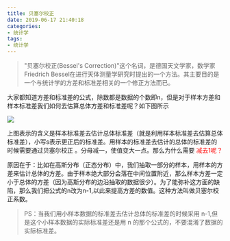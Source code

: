 ```yaml
---
title: 贝塞尔校正
date: 2019-06-17 21:40:18
categories:
- 统计学
tags:
- 统计学
---
```



> "贝塞尔校正(Bessel's Correction)"这个名词，是德国天文学家，数学家 Friedrich Bessel在进行天体测量学研究时提出的一个方法。其主要目的是一个与统计学的方差和标准差相关的一个修正方法而已。

大家都知道方差和标准差的公式，除数都是数据的个数即n，但是对于样本方差和样本标准差我们如何去估算总体方差和标准差呢？如下图所示

<img src="/img/statistics/统计学/贝塞尔校正.png">

上图表示的含义是样本标准差去估计总体标准差（就是利用样本标准差去估算总体标准差），小写s表示更正后的标准差。用样本的标准差去估计的总体的标准差的时候需要通过贝塞尔校正 。分母减一，使值变大一点。那么为什么需要<font color="red"> 减去1呢？ </font>

原因在于：比如在高斯分布（正态分布）中，我们抽取一部分的样本，用样本的方差来估计总体的方差。由于样本绝大部分会落在中间位置附近，那么样本方差一定小于总体的方差（因为高斯分布的边沿抽取的数据很少）。为了能弥补这方面的缺陷，那么我们把公式的n改为n-1,以此来提高方差的数值。这种方法叫做贝塞尔校正系数。

> PS：当我们用小样本数据的标准差去估计总体的标准差的时候采用 n-1,但是这个小样本数据的实际标准差还是用 n 的那个公式的，不要混淆了数据的实际标准差。